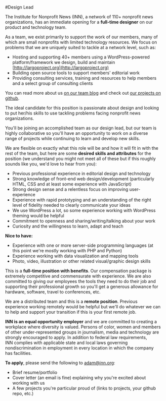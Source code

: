 #Design Lead

The Institute for Nonprofit News (INN), a network of 110+ nonprofit news organizations, has an immediate opening for a **full-time designer** on our product and technology team.

As a team, we exist primarily to support the work of our members, many of which are small nonprofits with limited technology resources. We focus on problems that we are uniquely suited to tackle at a network level, such as:

-  Hosting and supporting 40+ members using a WordPress-powered platform/framework we design, build and maintain [http://largoproject.org](http://largoproject.org)
-  Building open source tools to support members' editorial work
-  Providing consulting services, training and resources to help members and a select group of consulting clients

You can read more about us [on our team blog](http://nerds.inn.org) and check out [our projects on github](http://github.com/inn).

The ideal candidate for this position is passionate about design and looking to put her/his skills to use tackling problems facing nonprofit news organizations.

You'll be joining an accomplished team as our design lead, but our team is highly collaborative so you'll have an opportunity to work on a diverse range of projects while continuing to learn and develop new skills.

We are flexible on exactly what this role will be and how it will fit in with the rest of the team, but here are some **desired skills and attributes** for the position (we understand you might not meet all of these but if this roughly sounds like you, we'd love to hear from you):

-  Previous professional experience in editorial design and technology
-  Strong knowledge of front-end web design/development (particularly HTML, CSS and at least some experience with JavaScript)
-  Strong design sense and a relentless focus on improving user-experience
-  Experience with rapid prototyping and an understanding of the right level of fidelity needed to clearly communicate your ideas
-  We use WordPress a lot, so some experience working with WordPress theming would be helpful
-  Commitment to openness and sharing/writing/talking about your work
-  Curiosity and the willingness to learn, adapt and teach

**Nice to have:**

-  Experience with one or more server-side programming languages (at this point we're mostly working with PHP and Python)
-  Experience working with data visualization and mapping tools
-  Photo, video, illustration or other related visual/graphic design skills

This is a **full-time position with benefits**. Our compensation package is extremely competitive and commensurate with experience. We are also committed to giving our employees the tools they need to do their job and supporting their professional growth so you'll get a generous allowance for hardware, software, travel to conferences, etc.

We are a distributed team and this is a **remote position**. Previous experience working remotely would be helpful but we'll do whatever we can to help and support your transition if this is your first remote job.

**INN is an equal opportunity employer** and we are committed to creating a workplace where diversity is valued. Persons of color, women and members of other under-represented groups in journalism, media and technology are strongly encouraged to apply. In addition to federal law requirements, INN complies with applicable state and local laws governing nondiscrimination in employment in every location in which the company has facilities.

**To apply**, please send the following to [adam@inn.org](mailto:adam@inn.org):

-  Brief resume/portfolio
-  Cover letter (an email is fine) explaining why you're excited about working with us
-  A few projects you're particular proud of (links to projects, your github repo, etc.)
